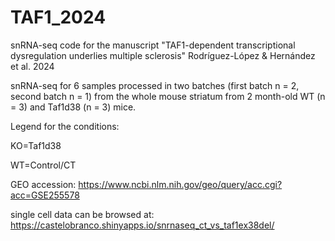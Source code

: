 # TAF1_2024
snRNA-seq code for the manuscript "TAF1-dependent transcriptional dysregulation underlies multiple sclerosis" Rodríguez-López & Hernández et al. 2024

snRNA-seq for 6 samples processed in two batches (first batch n = 2, second batch n = 1) from the whole mouse striatum from
2 month-old WT (n = 3) and Taf1d38 (n = 3) mice.

 Legend for the conditions:
 
 KO=Taf1d38
 
 WT=Control/CT
 
GEO accession: https://www.ncbi.nlm.nih.gov/geo/query/acc.cgi?acc=GSE255578

single cell data can be browsed at: https://castelobranco.shinyapps.io/snrnaseq_ct_vs_taf1ex38del/

